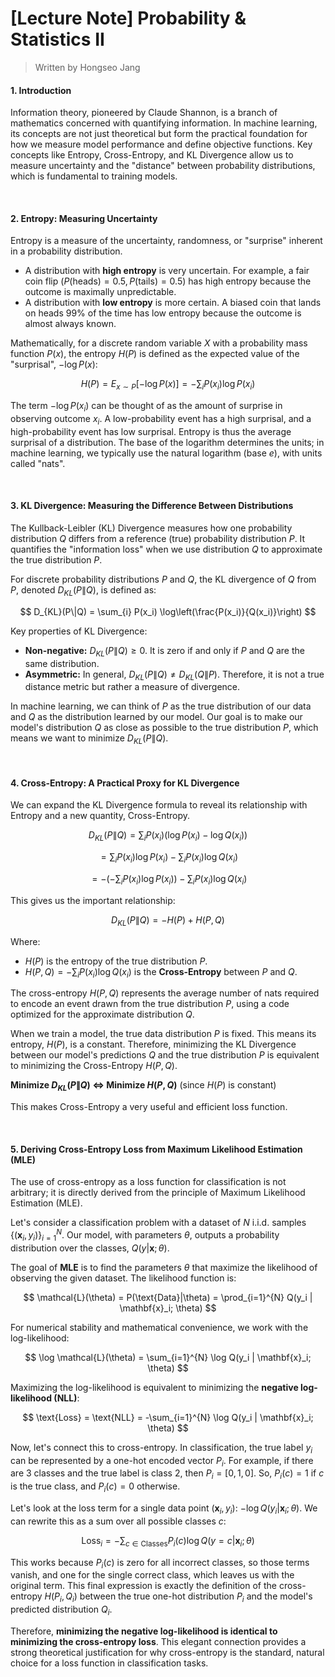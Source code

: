 # [Lecture Note] Probability & Statistics II

> Written by Hongseo Jang

#### **1. Introduction**

Information theory, pioneered by Claude Shannon, is a branch of mathematics concerned with quantifying information. In machine learning, its concepts are not just theoretical but form the practical foundation for how we measure model performance and define objective functions. Key concepts like Entropy, Cross-Entropy, and KL Divergence allow us to measure uncertainty and the "distance" between probability distributions, which is fundamental to training models.

<br>

#### **2. Entropy: Measuring Uncertainty**

Entropy is a measure of the uncertainty, randomness, or "surprise" inherent in a probability distribution.
* A distribution with **high entropy** is very uncertain. For example, a fair coin flip ($P(\text{heads})=0.5, P(\text{tails})=0.5$) has high entropy because the outcome is maximally unpredictable.
* A distribution with **low entropy** is more certain. A biased coin that lands on heads 99% of the time has low entropy because the outcome is almost always known.

Mathematically, for a discrete random variable $X$ with a probability mass function $P(x)$, the entropy $H(P)$ is defined as the expected value of the "surprisal", $-\log P(x)$:

$$
H(P) = E_{x \sim P}[-\log P(x)] = -\sum_{i} P(x_i) \log P(x_i)
$$

The term $-\log P(x_i)$ can be thought of as the amount of surprise in observing outcome $x_i$. A low-probability event has a high surprisal, and a high-probability event has low surprisal. Entropy is thus the average surprisal of a distribution. The base of the logarithm determines the units; in machine learning, we typically use the natural logarithm (base $e$), with units called "nats".

<br>

#### **3. KL Divergence: Measuring the Difference Between Distributions**

The Kullback-Leibler (KL) Divergence measures how one probability distribution $Q$ differs from a reference (true) probability distribution $P$. It quantifies the "information loss" when we use distribution $Q$ to approximate the true distribution $P$.

For discrete probability distributions $P$ and $Q$, the KL divergence of $Q$ from $P$, denoted $D_{KL}(P\|Q)$, is defined as:

$$
D_{KL}(P\|Q) = \sum_{i} P(x_i) \log\left(\frac{P(x_i)}{Q(x_i)}\right)
$$

Key properties of KL Divergence:
* **Non-negative:** $D_{KL}(P\|Q) \ge 0$. It is zero if and only if $P$ and $Q$ are the same distribution.
* **Asymmetric:** In general, $D_{KL}(P\|Q) \neq D_{KL}(Q\|P)$. Therefore, it is not a true distance metric but rather a measure of divergence.

In machine learning, we can think of $P$ as the true distribution of our data and $Q$ as the distribution learned by our model. Our goal is to make our model's distribution $Q$ as close as possible to the true distribution $P$, which means we want to minimize $D_{KL}(P\|Q)$.

<br>

#### **4. Cross-Entropy: A Practical Proxy for KL Divergence**

We can expand the KL Divergence formula to reveal its relationship with Entropy and a new quantity, Cross-Entropy.

$$
D_{KL}(P\|Q) = \sum_{i} P(x_i) (\log P(x_i) - \log Q(x_i))
$$

$$
= \sum_{i} P(x_i) \log P(x_i) - \sum_{i} P(x_i) \log Q(x_i)
$$

$$
= -\left(-\sum_{i} P(x_i) \log P(x_i)\right) - \sum_{i} P(x_i) \log Q(x_i)
$$

This gives us the important relationship:

$$
D_{KL}(P\|Q) = -H(P) + H(P, Q)
$$

Where:
* $H(P)$ is the entropy of the true distribution $P$.
* $H(P, Q) = -\sum_{i} P(x_i) \log Q(x_i)$ is the **Cross-Entropy** between $P$ and $Q$.

The cross-entropy $H(P, Q)$ represents the average number of nats required to encode an event drawn from the true distribution $P$, using a code optimized for the approximate distribution $Q$.

When we train a model, the true data distribution $P$ is fixed. This means its entropy, $H(P)$, is a constant. Therefore, minimizing the KL Divergence between our model's predictions $Q$ and the true distribution $P$ is equivalent to minimizing the Cross-Entropy $H(P, Q)$.

**Minimize $D_{KL}(P\|Q)$ $\iff$ Minimize $H(P, Q)$** (since $H(P)$ is constant)

This makes Cross-Entropy a very useful and efficient loss function.

<br>

#### **5. Deriving Cross-Entropy Loss from Maximum Likelihood Estimation (MLE)**

The use of cross-entropy as a loss function for classification is not arbitrary; it is directly derived from the principle of Maximum Likelihood Estimation (MLE).

Let's consider a classification problem with a dataset of $N$ i.i.d. samples $\{(\mathbf{x}_i, y_i)\}_{i=1}^N$. Our model, with parameters $\theta$, outputs a probability distribution over the classes, $Q(y | \mathbf{x}; \theta)$.

The goal of **MLE** is to find the parameters $\theta$ that maximize the likelihood of observing the given dataset. The likelihood function is:

$$
\mathcal{L}(\theta) = P(\text{Data}|\theta) = \prod_{i=1}^{N} Q(y_i | \mathbf{x}_i; \theta)
$$

For numerical stability and mathematical convenience, we work with the log-likelihood:

$$
\log \mathcal{L}(\theta) = \sum_{i=1}^{N} \log Q(y_i | \mathbf{x}_i; \theta)
$$

Maximizing the log-likelihood is equivalent to minimizing the **negative log-likelihood (NLL)**:

$$
\text{Loss} = \text{NLL} = -\sum_{i=1}^{N} \log Q(y_i | \mathbf{x}_i; \theta)
$$

Now, let's connect this to cross-entropy. In classification, the true label $y_i$ can be represented by a one-hot encoded vector $P_i$. For example, if there are 3 classes and the true label is class 2, then $P_i = [0, 1, 0]$. So, $P_i(c)=1$ if $c$ is the true class, and $P_i(c)=0$ otherwise.

Let's look at the loss term for a single data point $(\mathbf{x}_i, y_i)$: $-\log Q(y_i | \mathbf{x}_i; \theta)$. We can rewrite this as a sum over all possible classes $c$:

$$
\text{Loss}_i = -\sum_{c \in \text{Classes}} P_i(c) \log Q(y=c | \mathbf{x}_i; \theta)
$$

This works because $P_i(c)$ is zero for all incorrect classes, so those terms vanish, and one for the single correct class, which leaves us with the original term. This final expression is exactly the definition of the cross-entropy $H(P_i, Q_i)$ between the true one-hot distribution $P_i$ and the model's predicted distribution $Q_i$.

Therefore, **minimizing the negative log-likelihood is identical to minimizing the cross-entropy loss**. This elegant connection provides a strong theoretical justification for why cross-entropy is the standard, natural choice for a loss function in classification tasks.